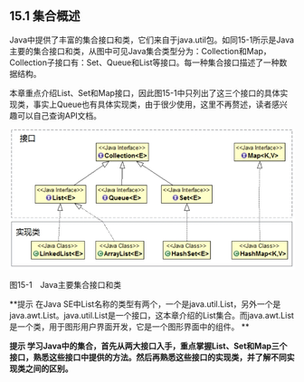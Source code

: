 ## 15.1 集合概述

Java中提供了丰富的集合接口和类，它们来自于java.util包。如同15-1所示是Java主要的集合接口和类，从图中可见Java集合类型分为：Collection和Map，Collection子接口有：Set、Queue和List等接口。每一种集合接口描述了一种数据结构。

本章重点介绍List、Set和Map接口，因此图15-1中只列出了这三个接口的具体实现类，事实上Queue也有具体实现类，由于很少使用，这里不再赘述，读者感兴趣可以自己查询API文档。

![![19-1](..../assets/19-1.jpeg)](../assets/15-1.jpg)

图15-1　Java主要集合接口和类

**提示 在Java SE中List名称的类型有两个，一个是java.util.List，另外一个是java.awt.List。java.util.List是一个接口，这本章介绍的List集合。而java.awt.List是一个类，用于图形用户界面开发，它是一个图形界面中的组件。
**

**提示 学习Java中的集合，首先从两大接口入手，重点掌握List、Set和Map三个接口，熟悉这些接口中提供的方法。然后再熟悉这些接口的实现类，并了解不同实现类之间的区别。**